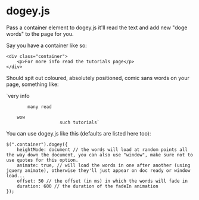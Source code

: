 dogey.js
========

Pass a container element to dogey.js it'll read the text and add new "doge words" to the page for you.

Say you have a container like so:

	<div class="container">
		<p>For more info read the tutorials page</p>
	</div>

Should spit out coloured, absolutely positioned, comic sans words on your page, something like:

`very info
			
			many read
		
		wow
						such tutorials`

  
You can use dogey.js like this (defaults are listed here too):

	$(".container").dogey({
		heightMode: document // the words will load at random points all the way down the document, you can also use "window", make sure not to use quotes for this option.
		animate: true, // will load the words in one after another (using jquery animate), otherwise they'll just appear on doc ready or window load...
		offset: 50 // the offset (in ms) in which the words will fade in
		duration: 600 // the duration of the fadeIn animation
	});

